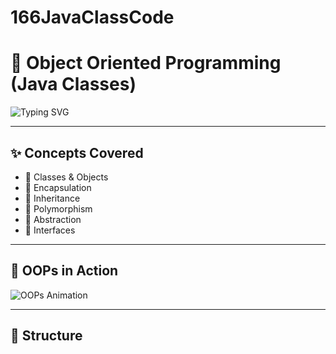 # 166JavaClassCode

# 🎯 Object Oriented Programming (Java Classes)

![Typing SVG](https://readme-typing-svg.herokuapp.com?size=25&duration=4000&color=FF5733&center=true&vCenter=true&width=600&lines=Welcome+to+Java+OOPs+Concepts+Repo!;Encapsulation+Inheritance+Polymorphism;Abstraction+Interfaces+and+More...)

---

## ✨ Concepts Covered
- 🔹 Classes & Objects  
- 🔹 Encapsulation  
- 🔹 Inheritance  
- 🔹 Polymorphism  
- 🔹 Abstraction  
- 🔹 Interfaces  

---

## 🎥 OOPs in Action  
![OOPs Animation](https://media.giphy.com/media/Ll22OhMLAlVDb8UQWe/giphy.gif)

---

## 📂 Structure
